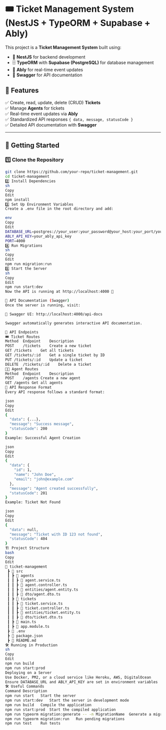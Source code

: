 # 🎟 Ticket Management System (NestJS + TypeORM + Supabase + Ably)

This project is a **Ticket Management System** built using:
- 🚀 **NestJS** for backend development
- 🗄 **TypeORM** with **Supabase (PostgreSQL)** for database management
- 🔄 **Ably** for real-time event updates
- 📜 **Swagger** for API documentation

## 📌 Features
✅ Create, read, update, delete (CRUD) **Tickets**  
✅ Manage **Agents** for tickets  
✅ Real-time event updates via **Ably**  
✅ Standardized API responses `{ data, message, statusCode }`  
✅ Detailed API documentation with **Swagger**  

---

## 🚀 Getting Started

### 1️⃣ **Clone the Repository**
```sh
git clone https://github.com/your-repo/ticket-management.git
cd ticket-management
2️⃣ Install Dependencies
sh
Copy
Edit
npm install
3️⃣ Set Up Environment Variables
Create a .env file in the root directory and add:

env
Copy
Edit
DATABASE_URL=postgres://your_user:your_password@your_host:your_port/your_database
ABLY_API_KEY=your_ably_api_key
PORT=4000
4️⃣ Run Migrations
sh
Copy
Edit
npm run migration:run
5️⃣ Start the Server
sh
Copy
Edit
npm run start:dev
Now the API is running at http://localhost:4000 🎉

📝 API Documentation (Swagger)
Once the server is running, visit:

📌 Swagger UI: http://localhost:4000/api-docs

Swagger automatically generates interactive API documentation.

📡 API Endpoints
🎟 Ticket Routes
Method	Endpoint	Description
POST	/tickets	Create a new ticket
GET	/tickets	Get all tickets
GET	/tickets/:id	Get a single ticket by ID
PUT	/tickets/:id	Update a ticket
DELETE	/tickets/:id	Delete a ticket
👨‍💼 Agent Routes
Method	Endpoint	Description
POST	/agents	Create a new agent
GET	/agents	Get all agents
📜 API Response Format
Every API response follows a standard format:

json
Copy
Edit
{
  "data": {...},  
  "message": "Success message",
  "statusCode": 200
}
Example: Successful Agent Creation

json
Copy
Edit
{
  "data": {
    "id": 1,
    "name": "John Doe",
    "email": "john@example.com"
  },
  "message": "Agent created successfully",
  "statusCode": 201
}
Example: Ticket Not Found

json
Copy
Edit
{
  "data": null,
  "message": "Ticket with ID 123 not found",
  "statusCode": 404
}
🏗 Project Structure
bash
Copy
Edit
📂 ticket-management
 ┣ 📂 src
 ┃ ┣ 📂 agents
 ┃ ┃ ┣ 📜 agent.service.ts
 ┃ ┃ ┣ 📜 agent.controller.ts
 ┃ ┃ ┣ 📜 entities/agent.entity.ts
 ┃ ┃ ┣ 📜 dto/agent.dto.ts
 ┃ ┣ 📂 tickets
 ┃ ┃ ┣ 📜 ticket.service.ts
 ┃ ┃ ┣ 📜 ticket.controller.ts
 ┃ ┃ ┣ 📜 entities/ticket.entity.ts
 ┃ ┃ ┣ 📜 dto/ticket.dto.ts
 ┃ ┣ 📜 main.ts
 ┃ ┣ 📜 app.module.ts
 ┣ 📜 .env
 ┣ 📜 package.json
 ┣ 📜 README.md
🛠 Running in Production
sh
Copy
Edit
npm run build
npm run start:prod
Deploying on a Server
Use Docker, PM2, or a cloud service like Heroku, AWS, DigitalOcean
Ensure DATABASE_URL and ABLY_API_KEY are set in environment variables
🛠 Useful Commands
Command	Description
npm run start	Start the server
npm run start:dev	Start the server in development mode
npm run build	Compile the application
npm run start:prod	Start the compiled application
npm run typeorm migration:generate -- -n MigrationName	Generate a migration
npm run typeorm migration:run	Run pending migrations
npm run test	Run tests